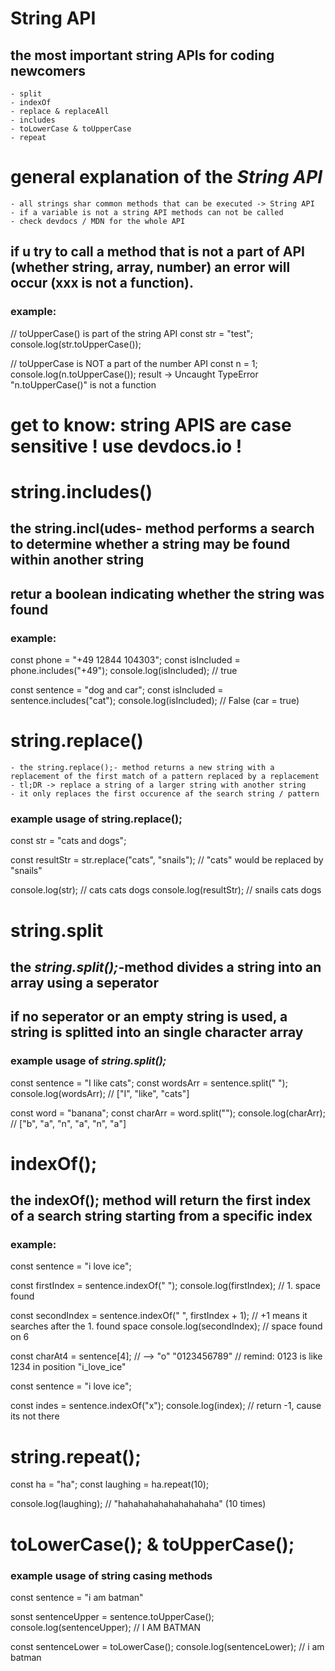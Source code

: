 # String API

## the most important string APIs for coding newcomers

    - split
    - indexOf
    - replace & replaceAll
    - includes
    - toLowerCase & toUpperCase
    - repeat

# general explanation of the *String API*

    - all strings shar common methods that can be executed -> String API
    - if a variable is not a string API methods can not be called
    - check devdocs / MDN for the whole API

## if u try to call a method that is not a part of API (whether string, array, number) an error will occur (xxx is not a function).

### example:

// toUpperCase() is part of the string API
const str = "test";
console.log(str.toUpperCase());

// toUpperCase is NOT a part of the number API
const n = 1;
console.log(n.toUpperCase());         result -> Uncaught TypeError "n.toUpperCase()" is not a function

# get to know: string APIS are case sensitive ! use devdocs.io !


# string.includes()

## the string.incl(udes- method performs a search to determine whether a string may be found within another string
## retur a boolean indicating whether the string was found

### example:

const phone = "+49 12844 104303";
const isIncluded = phone.includes("+49");
console.log(isIncluded);                    // true

const sentence = "dog and car";
const isIncluded = sentence.includes("cat");
console.log(isIncluded);                    // False (car = true)


# string.replace()
    - the string.replace();- method returns a new string with a replacement of the first match of a pattern replaced by a replacement
    - tl;DR -> replace a string of a larger string with another string
    - it only replaces the first occurence af the search string / pattern

### example usage of string.replace();

const str = "cats and dogs";

const resultStr = str.replace("cats", "snails");  // "cats" would be replaced by "snails"

console.log(str);                           // cats cats dogs
console.log(resultStr);                     // snails cats dogs


# string.split

## the *string.split();*-method divides a string into an array using a seperator
## if no seperator or an empty string is used, a string is splitted into an single character array

### example usage of *string.split();*

const sentence = "I like cats";
const wordsArr = sentence.split(" ");
console.log(wordsArr);                      // ["I", "like", "cats"]

const word = "banana";
const charArr = word.split("");
console.log(charArr);                       // ["b", "a", "n", "a", "n", "a"]

# indexOf();

## the indexOf(); method will return the first index of a search string starting from a specific index

### example:

const sentence = "i love ice";

const firstIndex = sentence.indexOf(" ");
console.log(firstIndex);                    // 1. space found

const secondIndex = sentence.indexOf(" ", firstIndex + 1); // +1 means it searches after the 1. found space
console.log(secondIndex);                   // space found on 6

const charAt4 = sentence[4];                // --> "o"
"0123456789"                                // remind: 0123 is like 1234 in position
"i_love_ice"

const sentence = "i love ice";

const indes = sentence.indexOf("x");
console.log(index);                         // return -1, cause its not there


# string.repeat();

const ha = "ha";
const laughing = ha.repeat(10);

console.log(laughing);                      // "hahahahahahahahahaha" (10 times)


# toLowerCase(); & toUpperCase();

### example usage of string casing methods

const sentence = "i am batman"

sonst sentenceUpper = sentence.toUpperCase();
console.log(sentenceUpper);                 // I AM BATMAN

const sentenceLower = toLowerCase();
console.log(sentenceLower);                 // i am batman